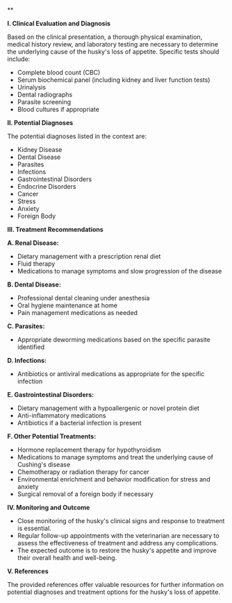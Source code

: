 **

**I. Clinical Evaluation and Diagnosis**

Based on the clinical presentation, a thorough physical examination, medical history review, and laboratory testing are necessary to determine the underlying cause of the husky's loss of appetite. Specific tests should include:

- Complete blood count (CBC)
- Serum biochemical panel (including kidney and liver function tests)
- Urinalysis
- Dental radiographs
- Parasite screening
- Blood cultures if appropriate

**II. Potential Diagnoses**

The potential diagnoses listed in the context are:

- Kidney Disease
- Dental Disease
- Parasites
- Infections
- Gastrointestinal Disorders
- Endocrine Disorders
- Cancer
- Stress
- Anxiety
- Foreign Body

**III. Treatment Recommendations**

**A. Renal Disease:**

- Dietary management with a prescription renal diet
- Fluid therapy
- Medications to manage symptoms and slow progression of the disease

**B. Dental Disease:**

- Professional dental cleaning under anesthesia
- Oral hygiene maintenance at home
- Pain management medications as needed

**C. Parasites:**

- Appropriate deworming medications based on the specific parasite identified

**D. Infections:**

- Antibiotics or antiviral medications as appropriate for the specific infection

**E. Gastrointestinal Disorders:**

- Dietary management with a hypoallergenic or novel protein diet
- Anti-inflammatory medications
- Antibiotics if a bacterial infection is present

**F. Other Potential Treatments:**

- Hormone replacement therapy for hypothyroidism
- Medications to manage symptoms and treat the underlying cause of Cushing's disease
- Chemotherapy or radiation therapy for cancer
- Environmental enrichment and behavior modification for stress and anxiety
- Surgical removal of a foreign body if necessary

**IV. Monitoring and Outcome**

- Close monitoring of the husky's clinical signs and response to treatment is essential.
- Regular follow-up appointments with the veterinarian are necessary to assess the effectiveness of treatment and address any complications.
- The expected outcome is to restore the husky's appetite and improve their overall health and well-being.

**V. References**

The provided references offer valuable resources for further information on potential diagnoses and treatment options for the husky's loss of appetite.